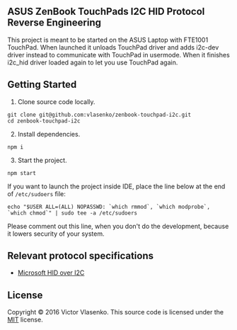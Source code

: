## ASUS ZenBook TouchPads I2C HID Protocol Reverse Engineering

This project is meant to be started on the ASUS Laptop with FTE1001 TouchPad. When launched it unloads TouchPad driver 
and adds i2c-dev driver instead to communicate with TouchPad in usermode. When it finishes i2c_hid driver loaded again to
let you use TouchPad again.

## Getting Started

1. Clone source code locally.

  ```
  git clone git@github.com:vlasenko/zenbook-touchpad-i2c.git
  cd zenbook-touchpad-i2c
  ```

2. Install dependencies.

  ```
  npm i
  ```

3. Start the project.

  ```
  npm start
  ```


If you want to launch the project inside IDE, place the line below at the end of `/etc/sudoers` file:
``` shell
echo "$USER ALL=(ALL) NOPASSWD: `which rmmod`, `which modprobe`, `which chmod`" | sudo tee -a /etc/sudoers
```

Please comment out this line, when you don't do the development, because it lowers security of your system.

## Relevant protocol specifications
- [Microsoft HID over I2C]

## License
Copyright © 2016 Victor Vlasenko. This source code is licensed under the [MIT] license.

[MIT]: LICENSE
[Microsoft HID over I2C]: http://download.microsoft.com/download/7/d/d/7dd44bb7-2a7a-4505-ac1c-7227d3d96d5b/hid-over-i2c-protocol-spec-v1-0.docx
